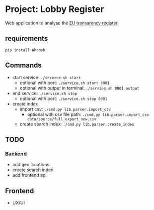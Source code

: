 # Project: Lobby Register

Web application to analyse the [EU transarency register](https://data.europa.eu/euodp/en/data/dataset/transparency-register)

## requirements

```pip install Whoosh```

## Commands

- start service: ```./service.sh start```
    - optional with port: ```./service.sh start 8001```
    - optional with output in terminal: ```./service.sh 8001 output```
- end service: ```./service.sh stop```
    - optional with port: ```./service.sh stop 8001```
- create index 
    - import csv: ```./cmd.py lib.parser.import_csv```
        - optional with csv file path: ```./cmd.py lib.parser.import_csv data/source/full_export_new.csv```
    - create search index: ```./cmd.py lib.parser.create_index```

## TODO

### Backend

- add geo locations
- create search index
- add frontend api

## Frontend

- UX/UI